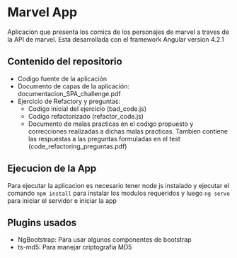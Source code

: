 # Marvel App

Aplicacion que presenta los comics de los personajes de marvel a traves de la API de marvel. Esta desarrollada con el framework Angular version 4.2.1

## Contenido del repositorio

* Codigo fuente de la aplicación
* Documento de capas de la aplicación: documentacion_SPA_challenge.pdf
* Ejercicio de Refactory y preguntas:
	* Codigo inicial del ejercicio (bad_code.js)
	* Codigo refactorizado (refactor_code.js) 
	* Documento de malas practicas en el codigo propuesto y correcciones realizadas a dichas malas practicas. Tambien contiene las respuestas a las preguntas formuladas en el test (code_refactoring_preguntas.pdf)


## Ejecucion de la App

Para ejecutar la aplicacion es necesario tener node js instalado y ejecutar el comando `npm install` para instalar los modulos requeridos y luego `ng serve` para iniciar el servidor e iniciar la app


## Plugins usados

* NgBootstrap: Para usar algunos componentes de bootstrap
* ts-md5: Para manejar criptografia MD5


